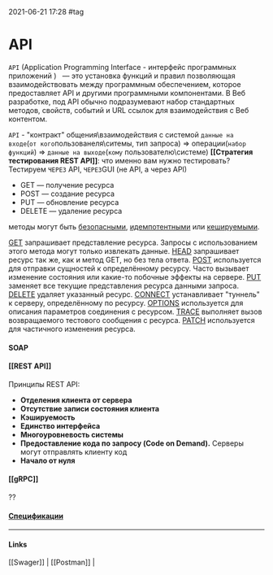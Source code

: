 2021-06-21 17:28
#tag
# API
`API` (Application Programming Interface - интерфейс программных приложений )   — это установка функций и правил позволяющая взаимодействовать между программным обеспечением, которое предоставляет API и другими программными компонентами. В Веб разработке, под API обычно подразумевают набор стандартных методов, свойств, событий и URL ссылок для взаимодействия с Веб контентом.

`API` - "контракт" общения\взаимодействия с системой `данные на входе`(`от кого`пользованеля\ситемы, тип запроса) => операции(`набор функций`) =>  `данные на выходе`(`кому` пользователю\системе)
**[[Стратегия тестирования REST API]]**: что именно вам нужно тестировать?
Тестируем `ЧЕРЕЗ` API, `ЧЕРЕЗ`GUI (не API, а через API)
-   GET — получение ресурса
-   POST — создание ресурса
-   PUT — обновление ресурса
-   DELETE — удаление ресурса

методы могут быть [безопасными](https://developer.mozilla.org/ru/docs/Glossary/safe), [идемпотентными](https://developer.mozilla.org/ru/docs/Glossary/Idempotent) или [кешируемыми](https://developer.mozilla.org/ru/docs/Glossary/cacheable).

[GET](https://developer.mozilla.org/ru/docs/Web/HTTP/Methods/GET) запрашивает представление ресурса. Запросы с использованием этого метода могут только извлекать данные.
[HEAD](https://developer.mozilla.org/en-US/docs/Web/HTTP/Methods/HEAD) запрашивает ресурс так же, как и метод GET, но без тела ответа.
[POST](https://developer.mozilla.org/ru/docs/Web/HTTP/Methods/POST) используется для отправки сущностей к определённому ресурсу. Часто вызывает изменение состояния или какие-то побочные эффекты на сервере.
[PUT](https://developer.mozilla.org/ru/docs/Web/HTTP/Methods/PUT) заменяет все текущие представления ресурса данными запроса.
[DELETE](https://developer.mozilla.org/en-US/docs/Web/HTTP/Methods/DELETE) удаляет указанный ресурс.
[CONNECT](https://developer.mozilla.org/en-US/docs/Web/HTTP/Methods/CONNECT) устанавливает "туннель" к серверу, определённому по ресурсу.
[OPTIONS](https://developer.mozilla.org/ru/docs/Web/HTTP/Methods/OPTIONS) используется для описания параметров соединения с ресурсом.
[TRACE](https://developer.mozilla.org/en-US/docs/Web/HTTP/Methods/TRACE) выполняет вызов возвращаемого тестового сообщения с ресурса.
[PATCH](https://developer.mozilla.org/en-US/docs/Web/HTTP/Methods/PATCH) используется для частичного изменения ресурса.

#### SOAP

#### [[REST API]]
Принципы REST API:
- **Отделения клиента от сервера**
- **Отсутствие записи состояния клиента**
- **Кэшируемость**
- **Единство интерфейса**
- **Многоуровневость системы**
- **Предоставление кода по запросу (Code on Demand).** Серверы могут отправлять клиенту код
- **Начало от нуля**

#### [[gRPC]]
??

#### [Спецификации](https://developer.mozilla.org/ru/docs/Web/HTTP/Methods#%D1%81%D0%BF%D0%B5%D1%86%D0%B8%D1%84%D0%B8%D0%BA%D0%B0%D1%86%D0%B8%D0%B8 "Permalink to Спецификации")

_____________
#### Links
[[Swager]] | [[Postman]] | 
